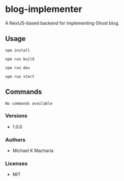 # blog-implementer

A NextJS-based backend for implementing Ghost blog.

## Usage

```
npm install

npm run build

npm run dev

npm run start
```

## Commands

```
No commands available
```

### Versions

- 1.0.0

### Authors

- Michael K Macharia

### Licenses

- MIT
